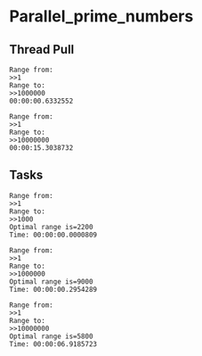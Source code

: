 # Parallel_prime_numbers
## Thread Pull
```
Range from:
>>1
Range to:
>>1000000
00:00:00.6332552
```
```
Range from:
>>1
Range to:
>>10000000
00:00:15.3038732
```

## Tasks
```
Range from:
>>1
Range to:
>>1000
Optimal range is=2200
Time: 00:00:00.0000809
```
```
Range from:
>>1
Range to:
>>1000000
Optimal range is=9000
Time: 00:00:00.2954289
```
```
Range from:
>>1
Range to:
>>10000000
Optimal range is=5800
Time: 00:00:06.9185723
```
